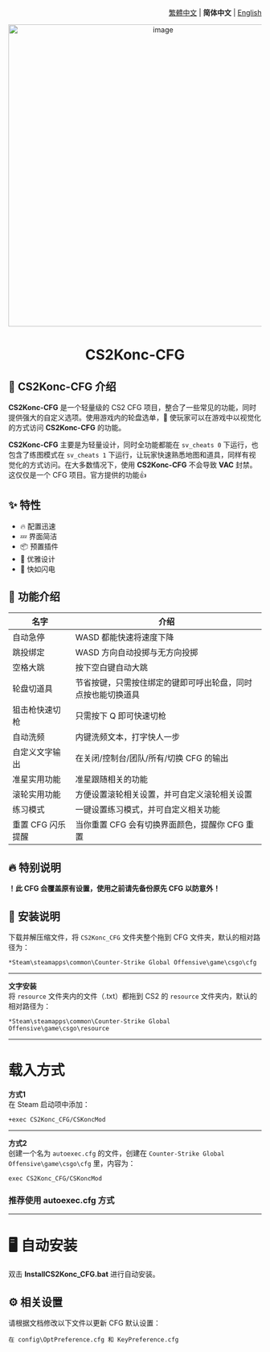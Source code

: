 <div align="right">

[繁體中文](./README.md) | **简体中文** | [English](./README.en.md)

</div>

<div align="center">
    <img src="https://github.com/Yunkong-ouo/CS2Konc_CFG/blob/main/github/image/ditou.jpg" alt="image" width="600">
</div>

<h1 align="center">CS2Konc-CFG</h1>

## 💼 CS2Konc-CFG 介绍
**CS2Konc-CFG** 是一个轻量级的 CS2 CFG 项目，整合了一些常见的功能，同时提供强大的自定义选项。使用游戏内的轮盘选单，🚀 使玩家可以在游戏中以视觉化的方式访问 **CS2Konc-CFG** 的功能。

**CS2Konc-CFG** 主要是为轻量设计，同时全功能都能在 `sv_cheats 0` 下运行，也包含了练图模式在 `sv_cheats 1` 下运行，让玩家快速熟悉地图和道具，同样有视觉化的方式访问。在大多数情况下，使用 **CS2Konc-CFG** 不会导致 **VAC** 封禁。这仅仅是一个 CFG 项目。官方提供的功能👍

## ✨ 特性
- 🔥 配置迅速
- 💤 界面简洁
- 📦 预置插件
- 🧹 优雅设计
- 🚀 快如闪电

## 📝 功能介绍
| 名字                      | 介绍                                   |
|------------------------- |----------------------------------------|
| 自动急停                  | WASD 都能快速将速度下降              |
| 跳投绑定                  | WASD 方向自动投掷与无方向投掷      |
| 空格大跳                  | 按下空白键自动大跳                    |
| 轮盘切道具                | 节省按键，只需按住绑定的键即可呼出轮盘，同时点按也能切换道具 |
| 狙击枪快速切枪            | 只需按下 Q 即可快速切枪              |
| 自动洗频                  | 内键洗频文本，打字快人一步            |
| 自定义文字输出            | 在关闭/控制台/团队/所有/切换 CFG 的输出 |
| 准星实用功能              | 准星跟随相关的功能                    |
| 滚轮实用功能              | 方便设置滚轮相关设置，并可自定义滚轮相关设置 |
| 练习模式                  | 一键设置练习模式，并可自定义相关功能  |
| 重置 CFG 闪乐提醒         | 当你重置 CFG 会有切换界面颜色，提醒你 CFG 重置 |

## 🔥 特别说明
**！此 CFG 会覆盖原有设置，使用之前请先备份原先 CFG 以防意外！**

## 🚀 安装说明
下载并解压缩文件，将 `CS2Konc_CFG` 文件夹整个拖到 CFG 文件夹，默认的相对路径为：
```
*Steam\steamapps\common\Counter-Strike Global Offensive\game\csgo\cfg
```

---

**文字安装**<br>
将 `resource` 文件夹内的文件（.txt）都拖到 CS2 的 `resource` 文件夹内，默认的相对路径为：
```
*Steam\steamapps\common\Counter-Strike Global Offensive\game\csgo\resource
```

---

<h1>载入方式</h1>

**方式1**  
在 Steam 启动项中添加：
```
+exec CS2Konc_CFG/CSKoncMod
```

---

**方式2**  
创建一个名为 `autoexec.cfg` 的文件，创建在 `Counter-Strike Global Offensive\game\csgo\cfg` 里，内容为：
```
exec CS2Konc_CFG/CSKoncMod
```
### **推荐使用 autoexec.cfg 方式**

---

<h1>🖥️ 自动安装</h1>

双击 **InstallCS2Konc_CFG.bat** 进行自动安装。

## ⚙️ 相关设置
请根据文档修改以下文件以更新 CFG 默认设置：
```
在 config\OptPreference.cfg 和 KeyPreference.cfg
```
